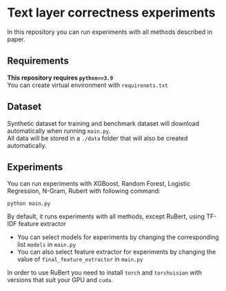 # Text layer correctness experiments

In this repository you can run experiments with all methods described in paper.

## Requirements
<strong>This repository requires ```python==3.9```</strong><br>
You can create virtual environment with ```requirenets.txt```

## Dataset
Synthetic dataset for training and benchmark dataset will download automatically when running ```main.py```. <br>
All data will be stored in a ```./data``` folder that will also be created automatically. </br>

## Experiments
You can run experiments with XGBoost, Random Forest, Logistic Regression, N-Gram, Rubert with following command: <br>
```
python main.py
```
By default, it runs experiments with all methods, except RuBert, using TF-IDF feature extractor <br>
 - You can select models for experiments by changing the corresponding list ```models``` in ```main.py``` <br>
 - You can also select feature extractor for experiments by changing the value of ```final_feature_extractor``` in ```main.py```

In order to use RuBert you need to install ```torch``` and ```torchvision``` with versions that suit your GPU and ```cuda```. <br>
